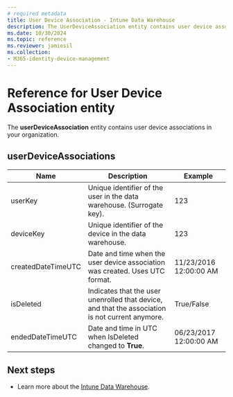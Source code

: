 ```yaml
---
# required metadata
title: User Device Association - Intune Data Warehouse
description: The UserDeviceAssociation entity contains user device associations in your organization.
ms.date: 10/30/2024
ms.topic: reference
ms.reviewer: jamiesil
ms.collection:
- M365-identity-device-management
---
```

# Reference for User Device Association entity

The **userDeviceAssociation** entity contains user device associations in your organization.

## userDeviceAssociations


|        Name        |                                           Description                                            |        Example         |
|--------------------|--------------------------------------------------------------------------------------------------|------------------------|
|      userKey       |              Unique identifier of the user in the data warehouse. (Surrogate key).               |          123           |
|     deviceKey      |                      Unique identifier of the device in the data warehouse.                      |          123           |
| createdDateTimeUTC |           Date and time when the user device association was created. Uses UTC format.           | 11/23/2016 12:00:00 AM |
|     isDeleted      | Indicates that the user unenrolled that device, and that the association is not current anymore. |       True/False       |
|  endedDateTimeUTC  |              Date and time in UTC when IsDeleted changed to <strong>True</strong>.               | 06/23/2017 12:00:00 AM |

## Next steps

- Learn more about the [Intune Data Warehouse](reports-nav-create-intune-reports.md).
